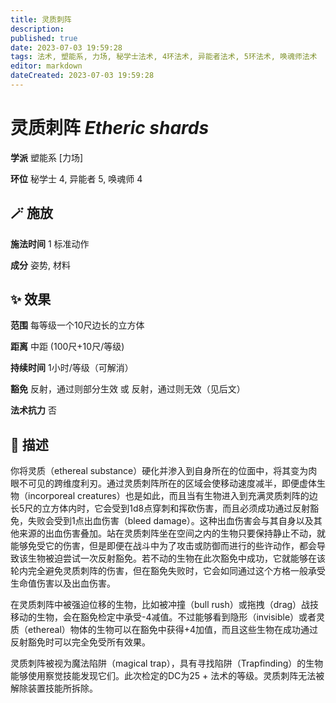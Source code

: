 ```yaml
---
title: 灵质刺阵
description: 
published: true
date: 2023-07-03 19:59:28
tags: 法术, 塑能系, 力场, 秘学士法术, 4环法术, 异能者法术, 5环法术, 唤魂师法术
editor: markdown
dateCreated: 2023-07-03 19:59:28
---
```


# **灵质刺阵** *Etheric shards*

**学派** 塑能系 \[力场\] 

**环位** 秘学士 4, 异能者 5, 唤魂师 4

## 🪄 施放

**施法时间** 1 标准动作

**成分** 姿势, 材料

## ✨ 效果  

**范围** 每等级一个10尺边长的立方体

**距离** 中距 (100尺+10尺/等级)  

**持续时间** 1小时/等级（可解消） 

**豁免** 反射，通过则部分生效 或 反射，通过则无效（见后文）

**法术抗力** 否

## 📖 描述

你将灵质（ethereal substance）硬化并渗入到自身所在的位面中，将其变为肉眼不可见的跨维度利刃。通过灵质刺阵所在的区域会使移动速度减半，即便虚体生物（incorporeal creatures）也是如此，而且当有生物进入到充满灵质刺阵的边长5尺的立方体内时，它会受到1d8点穿刺和挥砍伤害，而且必须成功通过反射豁免，失败会受到1点出血伤害（bleed damage）。这种出血伤害会与其自身以及其他来源的出血伤害叠加。站在灵质刺阵坐在空间之内的生物只要保持静止不动，就能够免受它的伤害，但是即便在战斗中为了攻击或防御而进行的些许动作，都会导致该生物被迫尝试一次反射豁免。若不动的生物在此次豁免中成功，它就能够在该轮内完全避免灵质刺阵的伤害，但在豁免失败时，它会如同通过这个方格一般承受生命值伤害以及出血伤害。

在灵质刺阵中被强迫位移的生物，比如被冲撞（bull rush）或拖拽（drag）战技移动的生物，会在豁免检定中承受-4减值。不过能够看到隐形（invisible）或者灵质（ethereal）物体的生物可以在豁免中获得+4加值，而且这些生物在成功通过反射豁免时可以完全免受所有效果。

灵质刺阵被视为魔法陷阱（magical trap），具有寻找陷阱（Trapfinding）的生物能够使用察觉技能发现它们。此次检定的DC为25 + 法术的等级。灵质刺阵无法被解除装置技能所拆除。
    